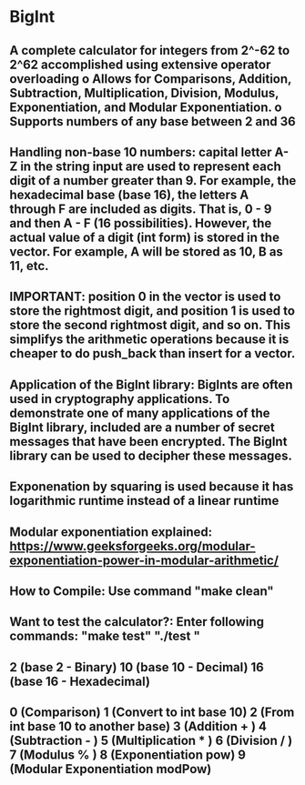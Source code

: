 # BigInt
A complete calculator for integers from 2^-62 to 2^62 accomplished using extensive operator overloading
o	Allows for Comparisons, Addition, Subtraction, Multiplication, Division, Modulus, Exponentiation, and Modular Exponentiation.
o	Supports numbers of any base between 2 and 36
-----------------------------------------------------------------------------------------------------------------------------------------
Handling non-base 10 numbers:
capital letter A-Z in the string input are used to represent each digit of a number greater than 9. For example, the hexadecimal base (base 16), the letters A through F are included as digits. That is, 0 - 9 and then A - F (16 possibilities). However, the actual value of a digit (int form) is stored in the vector. For example, A will be stored as 10, B as 11, etc.
-----------------------------------------------------------------------------------------------------------------------------------------
IMPORTANT: position 0 in the vector is used to store the rightmost digit, and position 1 is used to store the second rightmost digit, and so on. This simplifys the arithmetic operations because it is cheaper to do push_back than insert for a vector.
-----------------------------------------------------------------------------------------------------------------------------------------
Application of the BigInt library:
BigInts are often used in cryptography applications. To demonstrate one of many applications of the BigInt library, included are a number of secret messages that have been encrypted. The BigInt library can be used to decipher these messages. 
-----------------------------------------------------------------------------------------------------------------------------------------
**Exponenation by squaring is used because it has logarithmic runtime instead of a linear runtime**
-----------------------------------------------------------------------------------------------------------------------------------------
Modular exponentiation explained:
https://www.geeksforgeeks.org/modular-exponentiation-power-in-modular-arithmetic/
-----------------------------------------------------------------------------------------------------------------------------------------
How to Compile:
Use command "make clean"
-----------------------------------------------------------------------------------------------------------------------------------------
Want to test the calculator?:
Enter following commands:
"make test"
"./test <base> <mode>"
-----------------------------------------------------------------------------------------------------------------------------------------
2 (base 2 - Binary)
10 (base 10 - Decimal)
16 (base 16 - Hexadecimal)
-----------------------------------------------------------------------------------------------------------------------------------------
0 (Comparison)
1 (Convert to int base 10)
2 (From int base 10 to another base)
3 (Addition + )
4 (Subtraction - )
5 (Multiplication * )
6 (Division / )
7 (Modulus % )
8 (Exponentiation pow)
9 (Modular Exponentiation modPow)
----------------------------------------------------------------------------------------------------------------------------------------- 
